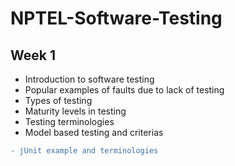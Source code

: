 # NPTEL-Software-Testing
## Week 1   
* Introduction to software testing  
* Popular examples of faults due to lack of testing  
* Types of testing  
* Maturity levels in testing  
* Testing terminologies  
* Model based testing and criterias  
```diff
- jUnit example and terminologies
```
